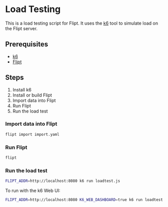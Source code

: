 # Load Testing

This is a load testing script for Flipt. It uses the [k6](https://k6.io/) tool to simulate load on the Flipt server.

## Prerequisites

- [k6](https://k6.io/)
- [Flipt](https://flipt.io/)

## Steps

1. Install k6
2. Install or build Flipt
3. Import data into Flipt
4. Run Flipt
5. Run the load test

### Import data into Flipt

```bash
flipt import import.yaml
```

### Run Flipt

```bash
flipt
```

### Run the load test

```bash
FLIPT_ADDR=http://localhost:8080 k6 run loadtest.js
```

To run with the k6 Web UI:

```bash
FLIPT_ADDR=http://localhost:8080 K6_WEB_DASHBOARD=true k6 run loadtest.js
```
